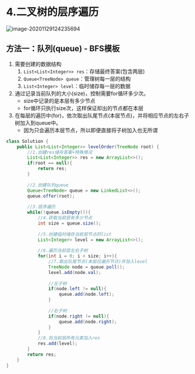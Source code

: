 # 4.二叉树的层序遍历

![image-20201129124235694](https://raw.githubusercontent.com/TWDH/Leetcode-From-Zero/master/img/image-20201129124235694.png)

## 方法一：队列(queue) - BFS模板

1. 需要创建的数据结构
   1. `List<List<Integer>> res`：存储最终答案(包含两层)
   2. `Queue<TreeNode> queue`：管理树每一层的结构
   3. `List<Integer> level`：临时储存每一层的数据
2. 通过记录当前队列的大小(size)，控制需要for循环多少次。
   * size中记录的是本层有多少节点
   * for循环只执行size次，这样保证却出的节点都在本层
3. 在每层的遍历中(for)，依次取出队尾节点(本层节点)，并将相应节点的左右子树加入到queue中。
   * 因为只会遍历本层节点，所以即便直接将子树加入也无所谓

```java
class Solution {
    public List<List<Integer>> levelOrder(TreeNode root) {
        //1.创建res储存答案+特殊情况
        List<List<Integer>> res = new ArrayList<>();
        if(root == null){
            return res;
        }
        
        //2.创建队列queue
        Queue<TreeNode> queue = new LinkedList<>();
        queue.offer(root);
        
        //3.层序遍历
        while(!queue.isEmpty()){
            //4.获取当前层有多少节点
            int size = queue.size();
            
            //5.创建临时储存当前层节点的list
            List<Integer> level = new ArrayList<>();
            
            //6.遍历当前层左右子树
            for(int i = 0; i < size; i++){
                //7.取出队尾节点(本层应遍历节点)并加入level
                TreeNode node = queue.poll();
                level.add(node.val);
                
                //左子树
                if(node.left != null){
                    queue.add(node.left);
                }
                
                //右子树
                if(node.right != null){
                    queue.add(node.right);
                }
            }
            //8.将当前层所有元素加入res
            res.add(level);
        }
        return res;
    }
}
```

